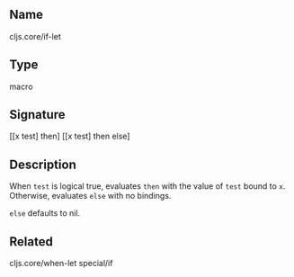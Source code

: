 ## Name
cljs.core/if-let

## Type
macro

## Signature
[[x test] then]
[[x test] then else]

## Description

When `test` is logical true, evaluates `then` with the value of `test` bound to
`x`. Otherwise, evaluates `else` with no bindings.

`else` defaults to nil.

## Related
cljs.core/when-let
special/if
